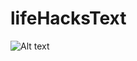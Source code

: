 # lifeHacksText

![Alt text](https://raw.githubusercontent.com/fsrodriguezm/lifHacksTexts/master/app.png?raw=true "Optional Title")
